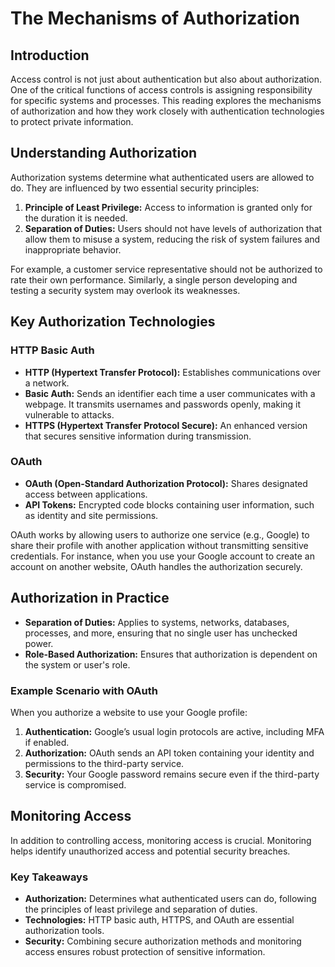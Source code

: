 # The Mechanisms of Authorization

## Introduction
Access control is not just about authentication but also about authorization. One of the critical functions of access controls is assigning responsibility for specific systems and processes. This reading explores the mechanisms of authorization and how they work closely with authentication technologies to protect private information.

## Understanding Authorization
Authorization systems determine what authenticated users are allowed to do. They are influenced by two essential security principles:
1. **Principle of Least Privilege:** Access to information is granted only for the duration it is needed.
2. **Separation of Duties:** Users should not have levels of authorization that allow them to misuse a system, reducing the risk of system failures and inappropriate behavior.

For example, a customer service representative should not be authorized to rate their own performance. Similarly, a single person developing and testing a security system may overlook its weaknesses.

## Key Authorization Technologies
### HTTP Basic Auth
- **HTTP (Hypertext Transfer Protocol):** Establishes communications over a network.
- **Basic Auth:** Sends an identifier each time a user communicates with a webpage. It transmits usernames and passwords openly, making it vulnerable to attacks.
- **HTTPS (Hypertext Transfer Protocol Secure):** An enhanced version that secures sensitive information during transmission.

### OAuth
- **OAuth (Open-Standard Authorization Protocol):** Shares designated access between applications.
- **API Tokens:** Encrypted code blocks containing user information, such as identity and site permissions.
  

OAuth works by allowing users to authorize one service (e.g., Google) to share their profile with another application without transmitting sensitive credentials. For instance, when you use your Google account to create an account on another website, OAuth handles the authorization securely. 

## Authorization in Practice
- **Separation of Duties:** Applies to systems, networks, databases, processes, and more, ensuring that no single user has unchecked power.
- **Role-Based Authorization:** Ensures that authorization is dependent on the system or user's role.

### Example Scenario with OAuth
When you authorize a website to use your Google profile:
1. **Authentication:** Google’s usual login protocols are active, including MFA if enabled.
2. **Authorization:** OAuth sends an API token containing your identity and permissions to the third-party service.
3. **Security:** Your Google password remains secure even if the third-party service is compromised.

## Monitoring Access
In addition to controlling access, monitoring access is crucial. Monitoring helps identify unauthorized access and potential security breaches.

### Key Takeaways
- **Authorization:** Determines what authenticated users can do, following the principles of least privilege and separation of duties.
- **Technologies:** HTTP basic auth, HTTPS, and OAuth are essential authorization tools.
- **Security:** Combining secure authorization methods and monitoring access ensures robust protection of sensitive information.
